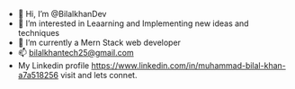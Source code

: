 - 👋 Hi, I’m @BilalkhanDev
- 👀 I’m interested in  Leaarning and Implementing new ideas and techniques
- 🌱 I’m currently a Mern Stack web developer
- 📫 bilalkhantech25@gmail.com
-  My Linkedin profile  https://www.linkedin.com/in/muhammad-bilal-khan-a7a518256   visit and lets connet.

<!---
BilalkhanDev/BilalkhanDev is a ✨ special ✨ repository because its `README.md` (this file) appears on your GitHub profile.
You can click the Preview link to take a look at your changes.
--->
